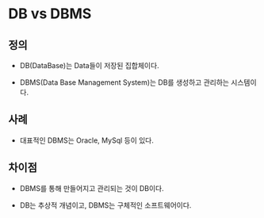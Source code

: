 # DB vs DBMS

## 정의

- DB(DataBase)는 Data들이 저장된 집합체이다.

- DBMS(Data Base Management System)는 DB를 생성하고 관리하는 시스템이다.

## 사례

- 대표적인 DBMS는 Oracle, MySql 등이 있다.

## 차이점

- DBMS를 통해 만들어지고 관리되는 것이 DB이다. 

- DB는 추상적 개념이고, DBMS는 구체적인 소프트웨어이다. 
